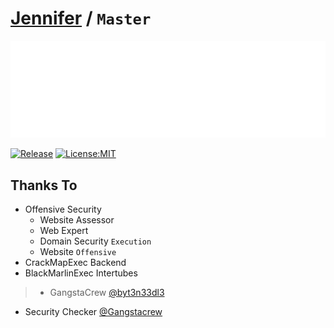 # [Jennifer](https://s.id/jrnex) / `Master`

<p align="center">
  <img src="/assets/images/nafa-white.png">
</p>

[![Release](https://github.com/BishopFox/sliver/actions/workflows/autorelease.yml/badge.svg)](https://github.com/BishopFox/sliver/actions/workflows/autorelease.yml) [![License:MIT](https://img.shields.io/badge/License-MIT-green.svg)](https://www.gnu.org/licenses/mit)

## Thanks To
- Offensive Security
  - Website Assessor
  - Web Expert
  - Domain Security `Execution`
  - Website `Offensive`
- CrackMapExec Backend
- BlackMarlinExec Intertubes
>- GangstaCrew [@byt3n33dl3](https://github.com/byt3n33dl3/)
- Security Checker [@Gangstacrew](https://github.com/Gangstacrew/)
